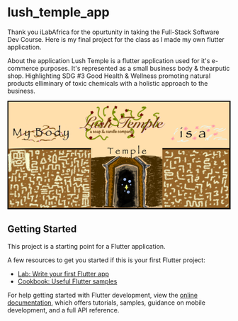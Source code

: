 # lush_temple_app

Thank you iLabAfrica for the opurtunity in taking the Full-Stack Software Dev Course. Here is my final project for the class as I made my own flutter application. 

About the application
Lush Temple is a flutter application used for it's e-commerce purposes. It's represented as a small business body & thearputic shop. Highlighting SDG #3 Good Health & Wellness promoting natural products elliminary of toxic chemicals with a holistic approach to the business. 

![Lush temple poster](https://github.com/nombogo/LushTempleApp/blob/main/ltposter.jpg)

## Getting Started

This project is a starting point for a Flutter application.

A few resources to get you started if this is your first Flutter project:

- [Lab: Write your first Flutter app](https://docs.flutter.dev/get-started/codelab)
- [Cookbook: Useful Flutter samples](https://docs.flutter.dev/cookbook)

For help getting started with Flutter development, view the
[online documentation](https://docs.flutter.dev/), which offers tutorials,
samples, guidance on mobile development, and a full API reference.

